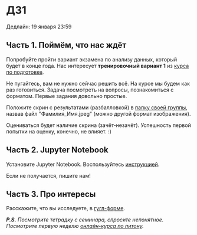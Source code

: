 # ДЗ1

Дедлайн: 19 января 23:59

## Часть 1. Поймём, что нас ждёт

Попробуйте пройти вариант экзамена по анализу данных, который будет в конце года. Нас интересует **тренировочный вариант 1** из [курса по подготовке](https://edu.hse.ru/course/view.php?id=133864).

Не пугайтесь, вам не нужно сейчас решить всё. На курсе мы будем как раз готовиться. Задача посмотреть на вопросы, познакомиться с форматом. Первые задания довольно простые.

Положите скрин с результатами (разбалловкой) в [папку своей группы](https://drive.google.com/drive/folders/1wCRu7d9DafxGfSm4ZvRFnhwCQ9I9h2O2?usp=sharing), назвав файл "Фамилия_Имя.jpeg" (можно другой формат изображения).

Оцениваться будет наличие скрина (зачёт-незачёт). Успешность первой попытки на оценку, конечно, не влияет. :)

## Часть 2. Jupyter Notebook

Установите Jupyter Notebook. Воспользуйтесь [инструкцией](https://edu.hse.ru/pluginfile.php/2117678/mod_lesson/intro/%D0%B7%D0%B4%D0%B5%D1%81%D1%8C.pdf).

Если не получается, пишите нам!

## Часть 3. Про интересы

Расскажите, что вы исследуете, в [гугл-форме](https://forms.gle/BHDTHhisL1s1ebTPA).

***P.S.** Посмотрите тетрадку с семинара, спросите непонятное. Посмотрите первую неделю [онлайн-курса по питону](https://edu.hse.ru/course/view.php?id=133389).* 
